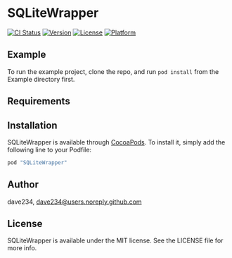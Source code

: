 # SQLiteWrapper

[![CI Status](http://img.shields.io/travis/dave234/SQLiteWrapper.svg?style=flat)](https://travis-ci.org/dave234/SQLiteWrapper)
[![Version](https://img.shields.io/cocoapods/v/SQLiteWrapper.svg?style=flat)](http://cocoapods.org/pods/SQLiteWrapper)
[![License](https://img.shields.io/cocoapods/l/SQLiteWrapper.svg?style=flat)](http://cocoapods.org/pods/SQLiteWrapper)
[![Platform](https://img.shields.io/cocoapods/p/SQLiteWrapper.svg?style=flat)](http://cocoapods.org/pods/SQLiteWrapper)

## Example

To run the example project, clone the repo, and run `pod install` from the Example directory first.

## Requirements

## Installation

SQLiteWrapper is available through [CocoaPods](http://cocoapods.org). To install
it, simply add the following line to your Podfile:

```ruby
pod "SQLiteWrapper"
```

## Author

dave234, dave234@users.noreply.github.com

## License

SQLiteWrapper is available under the MIT license. See the LICENSE file for more info.
